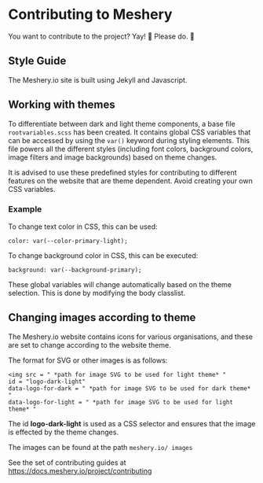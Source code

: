 # Contributing to Meshery
You want to contribute to the project? Yay! 🎈 Please do. 🎈

## Style Guide
The Meshery.io site is built using Jekyll and Javascript.

## Working with themes
To differentiate between dark and light theme components, a base file ```rootvariables.scss``` has been created. It contains global CSS variables that can be accessed by using the ```var()``` keyword during styling elements. This file powers all the different styles (including font colors, background colors, image filters and image backgrounds) based on theme changes.

It is advised to use these predefined styles for contributing to different features on the website that are theme dependent. Avoid creating your own CSS variables.

### Example

To change text color in CSS, this can be used:

```
color: var(--color-primary-light);
```

To change background color in CSS, this can be executed:
```
background: var(--background-primary);
```

These global variables will change automatically based on the theme selection. This is done by modifying the body classlist.

## Changing images according to theme
The Meshery.io website contains icons for various organisations, and these are set to change according to the website theme.

The format for SVG or other images is as follows:
```
<img src = " *path for image SVG to be used for light theme* "
id = "logo-dark-light"
data-logo-for-dark = " *path for image SVG to be used for dark theme* "
data-logo-for-light = " *path for image SVG to be used for light theme* "
```
The id **logo-dark-light** is used as a CSS selector and ensures that the image is effected by the theme changes.

The images can be found at the path ```meshery.io/ images```

See the set of contributing guides at https://docs.meshery.io/project/contributing
